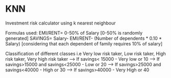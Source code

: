# KNN
Investment risk calculator using k nearest neighbour


Formulas used:
EMI/RENT= 0-50% of Salary [0-50% is randomly generated]
SAVINGS= Salary- EMI/RENT- (Number of dependents * 0.10 * Salary)  [considering that each dependent of family requires 10% of salary]

Classification of different classes i.e Very low risk taker, Low risk taker, High risk taker, Very high risk taker
--> If savings< 15000 - Very low or 10
--> If savings>15000 and savings<25000 - Low or 20
--> If savings>25000 and savings<40000 - High or 30
--> If savings>40000 - Very High or 40
